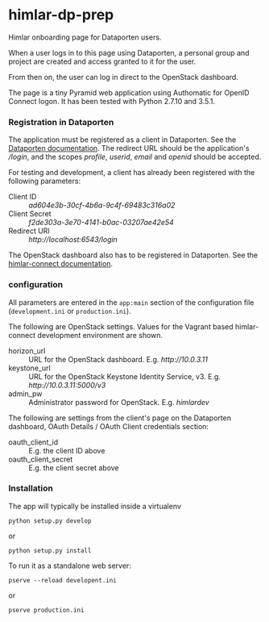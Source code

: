 # himlar-dp-prep

Himlar onboarding page for Dataporten users.

When a user logs in to this page using Dataporten, a personal group
and project are created and access granted to it for the user.

From then on, the user can log in direct to the OpenStack dashboard.

The page is a tiny Pyramid web application using Authomatic for OpenID
Connect logon. It has been tested with Python 2.7.10 and 3.5.1.

### Registration in Dataporten

The application must be registered as a client in Dataporten. See
the [Dataporten documentation](http://feideconnect.no/docs/authorization/#register). The redirect URL
should be the application's _/login_, and the scopes _profile_, _userid_,
_email_ and _openid_ should be accepted.

For testing and development, a client has already been registered with
the following parameters: 
<dl>
<dt>Client ID<dt>
<dd><em>ad604e3b-30cf-4b6a-9c4f-69483c316a02</em></dd>
<dt>Client Secret<dt>
<dd><em>f2de303a-3e70-4141-b0ac-03207ae42e54</em></dd>
<dt>Redirect URI<dt>
<dd><em>http://localhost:6543/login</em></dd>
</dl>

The OpenStack dashboard also has to be registered in Dataporten. See
the [himlar-connect documentation](https://github.com/norcams/himlar-connect#to-register-the-dev-env-horizonkeystone-in-connect).

###  configuration

All parameters are entered in the `app:main` section of the
configuration file (`development.ini` or `production.ini`).

The following are OpenStack settings. Values for the Vagrant based himlar-connect
development environment are shown.

<dl>
<dt>horizon_url</dt>
<dd>URL for the OpenStack dashboard. E.g. <em>http://10.0.3.11</em></dd>
<dt>keystone_url</dt>
<dd>URL for the OpenStack Keystone Identity Service, v3. E.g. <em>http://10.0.3.11:5000/v3</em></dd>
<dt>admin_pw</dt>
<dd>Administrator password for OpenStack. E.g. <em>himlardev</em></dd>
</dl>

The following are settings from the client's page on the Dataporten
dashboard, OAuth Details / OAuth Client credentials
section:

<dl>
<dt>oauth_client_id</dt>
<dd>E.g. the client ID above</dd>
<dt>oauth_client_secret</dt>
<dd>E.g. the client secret above</em></dd>
</dl>

### Installation

The app will typically be installed inside a virtualenv

    python setup.py develop

or

    python setup.py install

To run it as a standalone web server:

    pserve --reload developent.ini

or

    pserve production.ini

